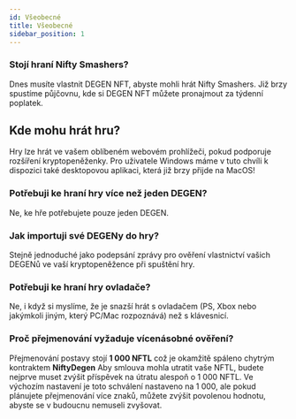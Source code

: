 ```yaml
---
id: Všeobecné
title: Všeobecné
sidebar_position: 1
---
```


### **Stojí hraní Nifty Smashers?**

Dnes musíte vlastnit DEGEN NFT, abyste mohli hrát Nifty Smashers. Již brzy spustíme půjčovnu, kde si DEGEN NFT můžete pronajmout za týdenní poplatek.

## Kde mohu hrát hru?

Hry lze hrát ve vašem oblíbeném webovém prohlížeči, pokud podporuje rozšíření kryptopeněženky. Pro uživatele Windows máme v tuto chvíli k dispozici také desktopovou aplikaci, která již brzy přijde na MacOS!

### **Potřebuji ke hraní hry více než jeden DEGEN?**

Ne, ke hře potřebujete pouze jeden DEGEN.

### Jak importuji své DEGENy do hry?

Stejně jednoduché jako podepsání zprávy pro ověření vlastnictví vašich DEGENů ve vaší kryptopeněžence při spuštění hry.

### **Potřebuji ke hraní hry ovladače?**

Ne, i když si myslíme, že je snazší hrát s ovladačem (PS, Xbox nebo jakýmkoli jiným, který PC/Mac rozpoznává) než s klávesnicí.

### Proč přejmenování vyžaduje vícenásobné ověření?

Přejmenování postavy stojí **1 000 NFTL** což je okamžitě spáleno chytrým kontraktem **NiftyDegen** Aby smlouva mohla utratit vaše NFTL, budete nejprve muset zvýšit příspěvek na útratu alespoň o 1 000 NFTL. Ve výchozím nastavení je toto schválení nastaveno na 1 000, ale pokud plánujete přejmenování více znaků, můžete zvýšit povolenou hodnotu, abyste se v budoucnu nemuseli zvyšovat.
